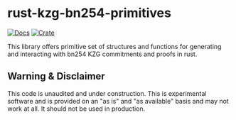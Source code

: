 # rust-kzg-bn254-primitives

[![Docs](https://docs.rs/rust-kzg-bn254-primitives/badge.svg)](https://docs.rs/rust-kzg-bn254-primitives/latest/rust_kzg_bn254_primitives/)
[![Crate](https://img.shields.io/crates/v/rust-kzg-bn254-primitives.svg)](https://crates.io/crates/rust-kzg-bn254-primitives)

This library offers primitive set of structures and functions for generating and interacting with bn254 KZG commitments and proofs in rust.

## Warning & Disclaimer

This code is unaudited and under construction. This is experimental software and is provided on an "as is" and "as available" basis and may not work at all. It should not be used in production.